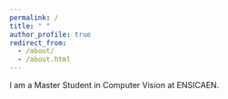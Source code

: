```yaml
---
permalink: /
title: " "
author_profile: true
redirect_from: 
  - /about/
  - /about.html
---
```


I am a Master Student in Computer Vision at ENSICAEN.
